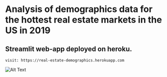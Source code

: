 # Analysis of demographics data for the hottest real estate markets in the US in 2019

## Streamlit web-app deployed on heroku.

```
visit: https://real-estate-demographics.herokuapp.com                      
```
![Alt Text](https://media.giphy.com/media/dZXG52pp1AAlswPwBZ/giphy.gif)
